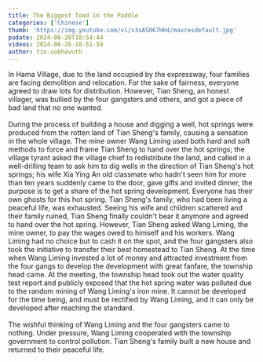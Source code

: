 ```yaml
---
title: The Biggest Toad in the Puddle
categories: ['Chinese']
thumb: 'https://img.youtube.com/vi/x3sAS067HH4/maxresdefault.jpg'
pudate: 2024-06-26T18:54:44
videos: 2024-06-26-18-51-59
author: tin-sokhavuth
---
```

In Hama Village, due to the land occupied by the expressway, four families are facing demolition and relocation. For the sake of fairness, everyone agreed to draw lots for distribution. However, Tian Sheng, an honest villager, was bullied by the four gangsters and others, and got a piece of bad land that no one wanted.
<br/><br/>
During the process of building a house and digging a well, hot springs were produced from the rotten land of Tian Sheng's family, causing a sensation in the whole village. The mine owner Wang Liming used both hard and soft methods to force and frame Tian Sheng to hand over the hot springs; the village tyrant asked the village chief to redistribute the land, and called in a well-drilling team to ask him to dig wells in the direction of Tian Sheng's hot springs; his wife Xia Ying An old classmate who hadn't seen him for more than ten years suddenly came to the door, gave gifts and invited dinner, the purpose is to get a share of the hot spring development. Everyone has their own ghosts for this hot spring. Tian Sheng's family, who had been living a peaceful life, was exhausted. Seeing his wife and children scattered and their family ruined, Tian Sheng finally couldn't bear it anymore and agreed to hand over the hot spring. However, Tian Sheng asked Wang Liming, the mine owner, to pay the wages owed to himself and his workers. Wang Liming had no choice but to cash it on the spot, and the four gangsters also took the initiative to transfer their best homestead to Tian Sheng. At the time when Wang Liming invested a lot of money and attracted investment from the four gangs to develop the development with great fanfare, the township head came. At the meeting, the township head took out the water quality test report and publicly exposed that the hot spring water was polluted due to the random mining of Wang Liming's iron mine. It cannot be developed for the time being, and must be rectified by Wang Liming, and it can only be developed after reaching the standard.
<br/><br/>
The wishful thinking of Wang Liming and the four gangsters came to nothing. Under pressure, Wang Liming cooperated with the township government to control pollution. Tian Sheng's family built a new house and returned to their peaceful life.